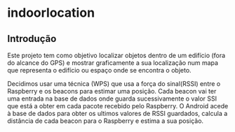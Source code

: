 # indoorlocation

## Introdução

Este projeto tem como objetivo localizar objetos dentro de um edifício (fora do alcance do GPS) e mostrar graficamente a sua localização num mapa que representa o edifício ou espaço onde se encontra o objeto.

Decidimos usar uma técnica (WPS) que usa a força do sinal(RSSI) entre o Raspberry e os beacons para estimar uma posição. Cada beacon vai ter uma entrada na base de dados onde guarda sucessivamente o valor SSI que está a obter em cada pacote recebido pelo Raspberry. O Android acede à base de dados para obter os ultimos valores de RSSI guardados, calcula a distância de cada beacon para o Raspberry e estima a sua posição. 

